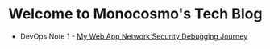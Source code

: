 # Welcome to Monocosmo's Tech Blog

* DevOps Note 1 - [My Web App Network Security Debugging Journey](./devops/notes-1/README.md)
